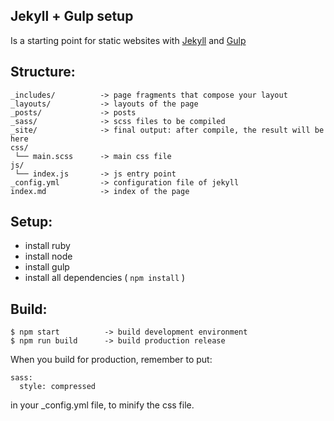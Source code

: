 ## Jekyll + Gulp setup

Is a starting point for static websites with [Jekyll](https://jekyllrb.com/) and [Gulp](http://gulpjs.com/)


## Structure:

```
_includes/          -> page fragments that compose your layout
_layouts/           -> layouts of the page
_posts/             -> posts
_sass/              -> scss files to be compiled
_site/              -> final output: after compile, the result will be here
css/
 └── main.scss      -> main css file
js/
 └── index.js       -> js entry point
_config.yml         -> configuration file of jekyll
index.md            -> index of the page
```

## Setup:

- install ruby
- install node
- install gulp
- install all dependencies ( `npm install` )

## Build:

```
$ npm start          -> build development environment
$ npm run build      -> build production release
```

When you build for production, remember to put:
```
sass:
  style: compressed
```
in your _config.yml file, to minify the css file.
